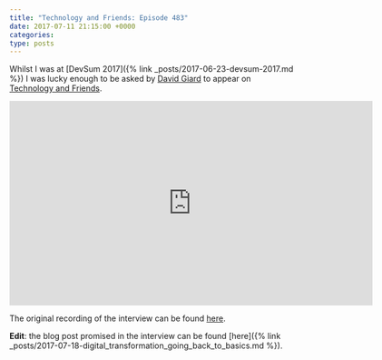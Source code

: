 ```yaml
---
title: "Technology and Friends: Episode 483"
date: 2017-07-11 21:15:00 +0000
categories:
type: posts
---
```

Whilst I was at [DevSum 2017]({% link _posts/2017-06-23-devsum-2017.md %}) I was lucky enough to be asked by [David Giard](http://davidgiard.com/) to appear on [Technology and Friends](https://channel9.msdn.com/Blogs/Technology-and-Friends/).

<iframe src="https://channel9.msdn.com/Blogs/Technology-and-Friends/tf483/player" width="640" height="360" allowFullScreen frameBorder="0"></iframe>

The original recording of the interview can be found [here](https://channel9.msdn.com/Blogs/Technology-and-Friends/tf483).

**Edit**: the blog post promised in the interview can be found [here]({% link _posts/2017-07-18-digital_transformation_going_back_to_basics.md %}).